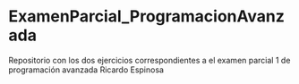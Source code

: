 # ExamenParcial_ProgramacionAvanzada
Repositorio con los dos ejercicios correspondientes a el examen parcial 1 de programación avanzada
Ricardo Espinosa
